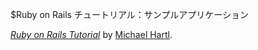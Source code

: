 $Ruby on Rails チュートリアル：サンプルアプリケーション

[*Ruby on Rails Tutorial*](http://railstutorial.jp/)
by [Michael Hartl](http://michaelhartl.com/).

